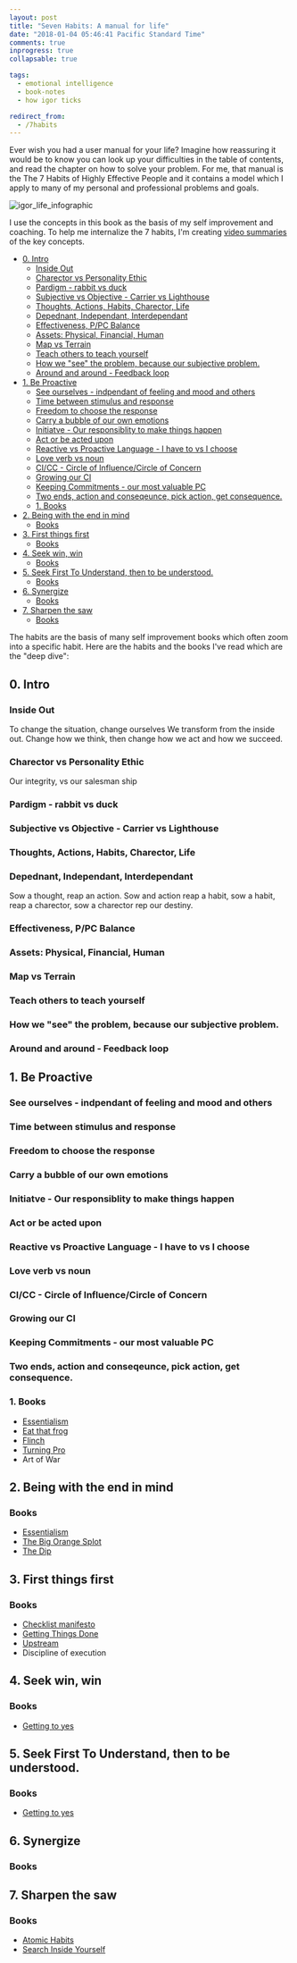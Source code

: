 ```yaml
---
layout: post
title: "Seven Habits: A manual for life"
date: "2018-01-04 05:46:41 Pacific Standard Time"
comments: true
inprogress: true
collapsable: true

tags:
  - emotional intelligence
  - book-notes
  - how igor ticks

redirect_from:
  - /7habits
---
```


Ever wish you had a user manual for your life? Imagine how reassuring it would be to know you can look up your difficulties in the table of contents, and read the chapter on how to solve your problem. For me, that manual is the The 7 Habits of Highly Effective People and it contains a model which I apply to many of my personal and professional problems and goals.

![igor_life_infographic](/images/igor-life-infographic.jpg)

I use the concepts in this book as the basis of my self improvement and coaching. To help me internalize the 7 habits, I'm creating [video summaries](https://www.youtube.com/watch?v=_1J7GM3GLzw&list=PLJveOxX-mxxCl4YDfHMyNzMmWUMFxgC1n) of the key concepts.

<!-- prettier-ignore-start -->
<!-- vim-markdown-toc GFM -->

- [0. Intro](#0-intro)
    - [Inside Out](#inside-out)
    - [Charector vs Personality Ethic](#charector-vs-personality-ethic)
    - [Pardigm - rabbit vs duck](#pardigm---rabbit-vs-duck)
    - [Subjective vs Objective - Carrier vs Lighthouse](#subjective-vs-objective---carrier-vs-lighthouse)
    - [Thoughts, Actions, Habits, Charector, Life](#thoughts-actions-habits-charector-life)
    - [Depednant, Independant, Interdependant](#depednant-independant-interdependant)
    - [Effectiveness, P/PC Balance](#effectiveness-ppc-balance)
    - [Assets: Physical, Financial, Human](#assets-physical-financial-human)
    - [Map vs Terrain](#map-vs-terrain)
    - [Teach others to teach yourself](#teach-others-to-teach-yourself)
    - [How we "see" the problem, because our subjective problem.](#how-we-see-the-problem-because-our-subjective-problem)
    - [Around and around - Feedback loop](#around-and-around---feedback-loop)
- [1. Be Proactive](#1-be-proactive)
    - [See ourselves - indpendant of feeling and mood and others](#see-ourselves---indpendant-of-feeling-and-mood-and-others)
    - [Time between stimulus and response](#time-between-stimulus-and-response)
    - [Freedom to choose the response](#freedom-to-choose-the-response)
    - [Carry a bubble of our own emotions](#carry-a-bubble-of-our-own-emotions)
    - [Initiatve - Our responsiblity to make things happen](#initiatve---our-responsiblity-to-make-things-happen)
    - [Act or be acted upon](#act-or-be-acted-upon)
    - [Reactive vs Proactive Language - I have to vs I choose](#reactive-vs-proactive-language---i-have-to-vs-i-choose)
    - [Love verb vs noun](#love-verb-vs-noun)
    - [CI/CC - Circle of Influence/Circle of Concern](#cicc---circle-of-influencecircle-of-concern)
    - [Growing our CI](#growing-our-ci)
    - [Keeping Commitments - our most valuable PC](#keeping-commitments---our-most-valuable-pc)
    - [Two ends, action and conseqeunce, pick action, get consequence.](#two-ends-action-and-conseqeunce-pick-action-get-consequence)
    - [1. Books](#1-books)
- [2. Being with the end in mind](#2-being-with-the-end-in-mind)
    - [Books](#books)
- [3. First things first](#3-first-things-first)
    - [Books](#books-1)
- [4. Seek win, win](#4-seek-win-win)
    - [Books](#books-2)
- [5. Seek First To Understand, then to be understood.](#5-seek-first-to-understand-then-to-be-understood)
    - [Books](#books-3)
- [6. Synergize](#6-synergize)
    - [Books](#books-4)
- [7. Sharpen the saw](#7-sharpen-the-saw)
    - [Books](#books-5)

<!-- vim-markdown-toc -->
<!-- prettier-ignore-end -->

The habits are the basis of many self improvement books which often zoom into a specific habit. Here are the habits and the books I've read which are the "deep dive":

## 0. Intro

### Inside Out

To change the situation, change ourselves
We transform from the inside out. Change how we think, then change how we act and how we succeed.

### Charector vs Personality Ethic

Our integrity, vs our salesman ship

### Pardigm - rabbit vs duck

### Subjective vs Objective - Carrier vs Lighthouse

### Thoughts, Actions, Habits, Charector, Life

### Depednant, Independant, Interdependant

Sow a thought, reap an action. Sow and action reap a habit, sow a habit, reap a charector, sow a charector rep our destiny.

### Effectiveness, P/PC Balance

### Assets: Physical, Financial, Human

### Map vs Terrain

### Teach others to teach yourself

### How we "see" the problem, because our subjective problem.

### Around and around - Feedback loop

## 1. Be Proactive

### See ourselves - indpendant of feeling and mood and others

### Time between stimulus and response

### Freedom to choose the response

### Carry a bubble of our own emotions

### Initiatve - Our responsiblity to make things happen

### Act or be acted upon

### Reactive vs Proactive Language - I have to vs I choose

### Love verb vs noun

### CI/CC - Circle of Influence/Circle of Concern

### Growing our CI

### Keeping Commitments - our most valuable PC

### Two ends, action and conseqeunce, pick action, get consequence.

### 1. Books

- [Essentialism](/essentialism)
- [Eat that frog](https://www.amazon.com/Eat-That-Frog-Great-Procrastinating-ebook/dp/B001AFF25W)
- [Flinch](https://raouldify.files.wordpress.com/2011/12/2011_1203-the-flinch.pdf)
- [Turning Pro](https://www.amazon.com/Turning-Pro-Inner-Power-Create/dp/1936891034)
- Art of War

## 2. Being with the end in mind

### Books

- [Essentialism](/essentialism)
- [The Big Orange Splot](https://www.amazon.com/Big-Orange-Splot-Manus-Pinkwater/dp/0590445103)
- [The Dip](/dip)

## 3. First things first

### Books

- [Checklist manifesto](https://www.amazon.com/Checklist-Manifesto-How-Things-Right/dp/0312430000)
- [Getting Things Done](https://www.amazon.com/Getting-Things-Done-Stress-Free-Productivity/dp/0143126563)
- [Upstream](/upstream)
- Discipline of execution

## 4. Seek win, win

### Books

- [Getting to yes](https://www.amazon.com/Getting-Yes-Negotiating-Agreement-Without/dp/0143118757])

## 5. Seek First To Understand, then to be understood.

### Books

- [Getting to yes](https://www.amazon.com/Getting-Yes-Negotiating-Agreement-Without/dp/0143118757])

## 6. Synergize

### Books

## 7. Sharpen the saw

### Books

- [Atomic Habits](https://www.amazon.com/Atomic-Habits-Proven-Build-Break/dp/B07RFSSYBH)
- [Search Inside Yourself](/search-inside-yourself)
